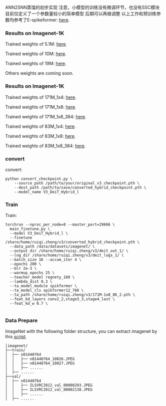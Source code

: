 ANN2SNN蒸馏的初步实现 
注意，小模型的训练没有微调环节，也没有SSC模块 目前仅定义了一个参数量较小的简单模型 后期可以再做调整
以上工作和预训练参数均参考了E-spikeformer: [here](https://github.com/BICLab/Spike-Driven-Transformer-V3).

### Results on Imagenet-1K

Trained weights of 5.1M: [here](https://drive.google.com/file/d/1LMkOTPehDNpQE79bvB7jFTf6UzDjpAHQ/view?usp=drive_link).

Trained weights of 10M: [here](https://drive.google.com/file/d/1pSGCOzrZNgHDxQXAp-Uelx61snIbQC1H/view?usp=drive_link).

Trained weights of  19M:  [here](https://drive.google.com/file/d/1pHrampLjyE1kLr-4DS1WgSdnCVPzL6Tq/view?usp=sharing).

Others weights are coming soon.

### Results on Imagenet-1K

Trained weights of 171M_1x4: [here](https://drive.google.com/file/d/1sJAjirbjVaB7gLSybvy2Xz2wwQl6gZk7/view?usp=sharing).

Trained weights of 171M_1x8: [here](https://drive.google.com/file/d/18bcS2jQD41JyoJAW9lhZOkTgUb79uShf/view?usp=sharing).

Trained weights of  171M_1x8_384: [here](https://drive.google.com/file/d/1ooNGJRTi869e0ApZm8Oc84Mq02uXXyA8/view?usp=sharing).


Trained weights of 83M_1x4: [here](https://drive.google.com/file/d/1f9pFflYcMacnYJc2u8cHcgMqdibv8wAO/view?usp=sharing).

Trained weights of 83M_1x8: [here](https://drive.google.com/file/d/1sh4F9LWFbKIgIVa2u0QaixBWIcbDZ7h_/view?usp=sharing).

Trained weights of  83M_1x8_384: [here]().

### convert

convert:

```shell
python convert_checkpoint.py \
    --source_path /path/to/your/original_v3_checkpoint.pth \
    --dest_path /path/to/save/converted_hybrid_checkpoint.pth \
    --model_name V3_DeiT_Hybrid_l

```

### Train 

Train:

```shell
torchrun --nproc_per_node=8 --master_port=29666 \
  main_finetune.py \
  --model V3_DeiT_Hybrid_l \
  --finetune /share/home/ruiqi.zheng/v3/converted_hybrid_checkpoint.pth \
  --data_path /data/datasets/imagenet/ \
  --output_dir /share/home/ruiqi.zheng/v3/deit_out_1/ \
  --log_dir /share/home/ruiqi.zheng/v3/deit_logs_1/ \
  --batch_size 16 --accum_iter 4 \
  --epochs 200 \
  --blr 2e-3 \
  --warmup_epochs 25 \
  --teacher_model regnety_160 \
  --lambda_dist 0.3 \
  --ta_model_module spikformer \
  --ta_model_cls spikformer12_768 \
  --ta_path /share/home/ruiqi.zheng/v3/171M-1x8_86_2.pth \
  --feat_kd_layers conv2_2,stage3_3,stage4_last \
  --feat_kd_w 0.7 \


```




### Data Prepare

ImageNet with the following folder structure, you can extract imagenet by this [script](https://gist.github.com/BIGBALLON/8a71d225eff18d88e469e6ea9b39cef4).

```shell
│imagenet/
├──train/
│  ├── n01440764
│  │   ├── n01440764_10026.JPEG
│  │   ├── n01440764_10027.JPEG
│  │   ├── ......
│  ├── ......
├──val/
│  ├── n01440764
│  │   ├── ILSVRC2012_val_00000293.JPEG
│  │   ├── ILSVRC2012_val_00002138.JPEG
│  │   ├── ......
│  ├── ......
```
